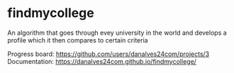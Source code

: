 # findmycollege
An algorithm that goes through evey university in the world and develops a profile which it then compares to certain criteria

Progress board: https://github.com/users/danalves24com/projects/3
Documentation: https://danalves24com.github.io/findmycollege/
